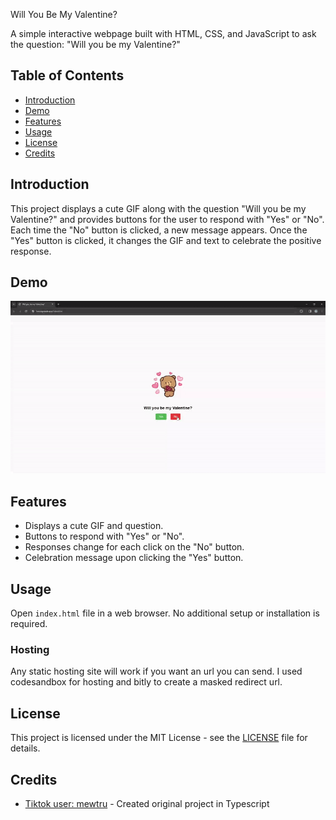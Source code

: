 Will You Be My Valentine?

A simple interactive webpage built with HTML, CSS, and JavaScript to ask the question: "Will you be my Valentine?"

## Table of Contents <!-- omit in toc -->
- [Introduction](#introduction)
- [Demo](#demo)
- [Features](#features)
- [Usage](#usage)
- [License](#license)
- [Credits](#credits)

## Introduction
This project displays a cute GIF along with the question "Will you be my Valentine?" and provides buttons for the user to respond with "Yes" or "No". Each time the "No" button is clicked, a new message appears. Once the "Yes" button is clicked, it changes the GIF and text to celebrate the positive response.

## Demo
![demo](demo.gif)

## Features
- Displays a cute GIF and question.
- Buttons to respond with "Yes" or "No".
- Responses change for each click on the "No" button.
- Celebration message upon clicking the "Yes" button.

## Usage
Open `index.html` file in a web browser. No additional setup or installation is required.

### Hosting <!-- omit in toc -->
Any static hosting site will work if you want an url you can send. I used codesandbox for hosting and bitly to create a masked redirect url.

## License
This project is licensed under the MIT License - see the [LICENSE](LICENSE) file for details.

## Credits
- [Tiktok user: mewtru](https://www.tiktok.com/@mewtru/video/7331131143112166698) - Created original project in Typescript